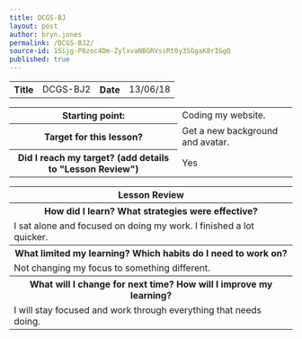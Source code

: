 ```yaml
---
title: DCGS-BJ
layout: post
author: bryn.jones
permalink: /DCGS-BJ2/
source-id: 1Sijg-P8zoc4Dm-ZylxvaNBGRVssRt0y3SGgaK8rIGgQ
published: true
---
```

<table>
  <tr>
    <th>Title</th>
    <td>DCGS-BJ2</td>
    <th>Date</th>
    <td>13/06/18</td>
  </tr>
</table>


<table>
  <tr>
    <th>Starting point:</th>
    <td>Coding my website.</td>
  </tr>
  <tr>
    <th>Target for this lesson?</th>
    <td>Get a new background and avatar.</td>
  </tr>
  <tr>
    <th>Did I reach my target? 
(add details to "Lesson Review")</th>
    <td>Yes</td>
  </tr>
</table>


<table>
  <tr>
    <th>Lesson Review</th>
  </tr>
  <tr>
    <th>How did I learn? What strategies were effective? </th>
  </tr>
  <tr>
    <td>I sat alone and focused on doing my work. I finished a lot quicker.</td>
  </tr>
  <tr>
    <th>What limited my learning? Which habits do I need to work on? </th>
  </tr>
  <tr>
    <td>Not changing my focus to something different.</td>
  </tr>
  <tr>
    <th>What will I change for next time? How will I improve my learning?</th>
  </tr>
  <tr>
    <td>I will stay focused and work through everything that needs doing.</td>
  </tr>
</table>


